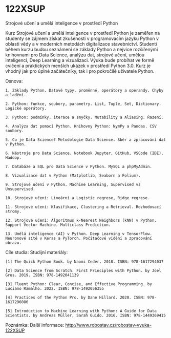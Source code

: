 # 122XSUP
Strojové učení a umělá inteligence v prostředí Python

Kurz Strojové učení a umělá inteligence v prostředí Python je zaměřen na studenty se zájmem získat zkušenosti v programovacím jazyku Python v oblasti vědy a v moderních metodách digitalizace stavebnictví. Studenti během kurzu budou seznámeni se základy Python a nejvíce rozšířenými knihovnami pro Data Science, analýzu dat, strojové učení, umělou inteligenci, Deep Learning a vizualizaci. Výuka bude probíhat ve formě cvičení a praktických menších ukázek v prostředí Python 3.0. Kurz je vhodný jak pro úplné začátečníky, tak i pro pokročilé uživatele Python. 

Osnova:

    1. Základy Python. Datové typy, proměnné, operátory a operandy. Chyby a ladění.

    2. Python: funkce, soubory, parametry. List, Tuple, Set, Dictionary. Logické operátory.

    3. Python: podmínky, iterace a smyčky. Mutability a Aliasing. Řazení.

    4. Analýza dat pomocí Python. Knihovny Python: NymPy a Pandas. CSV soubory.

    5. Co je Data Science? Metodologie Data Science. Sběr a zpracování dat v Python.

    6. Nástroje pro Data Science. Notebook Jupyter, GitHub, VSCode (IDE), Hadoop.

    7. Databáze a SQL pro Data Science v Python. MySQL a phpMyAdmin.

    8. Vizualizace dat v Python (Matplotlib, Seaborn a Folium).

    9. Strojové učení v Python. Machine Learning, Supervised vs Unsupervised.

    10. Strojové učení: Lineární a Logistic regrese, Ridge regrese.

    11. Strojové učení: Klasifikace, Clustering a Retrieval. Rozhodovací stromy.

    12. Strojové učení: Algoritmus k-Nearest Neighbors (kNN) v Python. Support Vector Machine. Multiclass Prediction.

    13. Umělá inteligence (AI) v Python. Deep Learning v TensorFlow. Neuronové sítě v Keras a PyTorch. Počítačové vidění a zpracování obrazu.

Cíle studia:
Studijní materiály:

    [1] The Quick Python Book. by Naomi Ceder. 2018. ISBN: 978-1617294037

    [2] Data Science from Scratch. First Principles with Python. by Joel Grus. 2019. ISBN: 978-1492041139

    [3] Fluent Python: Clear, Concise, and Effective Programming. by Luciano Ramalho. 2022. ISBN: 978-1492056355

    [4] Practices of the Python Pro. by Dane Hillard. 2020. ISBN: 978-1617296086

    [5] Introduction to Machine Learning with Python: A Guide for Data Scientists. by Andreas Müller, Sarah Guido. 2016. ISBN: 978-1449369415

Poznámka:
Další informace:
    http://www.robostav.cz/robostav-vyuka-122XSUP
